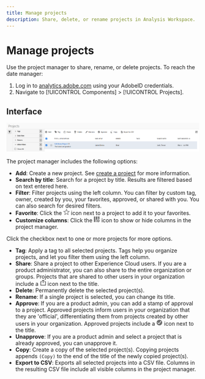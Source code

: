 ```yaml
---
title: Manage projects
description: Share, delete, or rename projects in Analysis Workspace.
---
```


# Manage projects

Use the project manager to share, rename, or delete projects. To reach the date manager:

1. Log in to [analytics.adobe.com](https://analytics.adobe.com) using your AdobeID credentials.
1. Navigate to [!UICONTROL Components] > [!UICONTROL Projects].

## Interface

![UI](../assets/project-ui.png)

The project manager includes the following options:

* **Add**: Create a new project. See [create a project](create.md) for more information.
* **Search by title**: Search for a project by title. Results are filtered based on text entered here.
* **Filter**: Filter projects using the left column. You can filter by custom tag, owner, created by you, your favorites, approved, or shared with you. You can also search for desired filters.
* **Favorite**: Click the ![star](../assets/star.png) icon next to a project to add it to your favorites.
* **Customize columns**: Click the ![columns](../assets/columns.png) icon to show or hide columns in the project manager.

Click the checkbox next to one or more projects for more options.

* **Tag**: Apply a tag to all selected projects. Tags help you organize projects, and let you filter them using the left column.
* **Share**: Share a project to other Experience Cloud users. If you are a product administrator, you can also share to the entire organization or groups. Projects that are shared to other users in your organization include a ![shared](../assets/shared.png) icon next to the title.
* **Delete**: Permanently delete the selected project(s).
* **Rename**: If a single project is selected, you can change its title.
* **Approve**: If you are a product admin, you can add a stamp of approval to a project. Approved projects inform users in your organization that they are 'official', differentiating them from projects created by other users in your organization. Approved projects include a ![approved](../assets/approved.png) icon next to the title.
* **Unapprove**: If you are a product admin and select a project that is already approved, you can unapprove it.
* **Copy**: Create a copy of the selected project(s). Copying projects appends `(Copy)` to the end of the title of the newly copied project(s).
* **Export to CSV**: Exports all selected projects into a CSV file. Columns in the resulting CSV file include all visible columns in the project manager.

